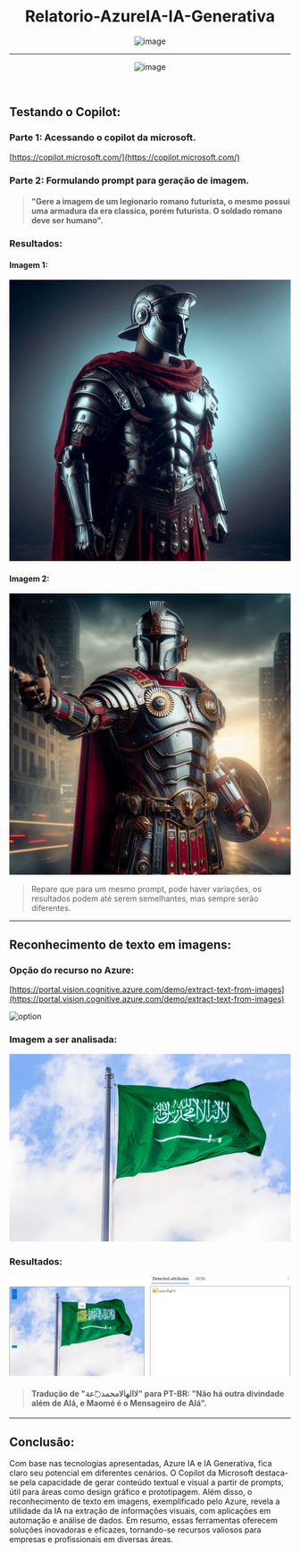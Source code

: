 <div align="center">
  
  <h1>Relatorio-AzureIA-IA-Generativa</h1>
  
</div>

<div align="center">

  ![image](https://github.com/DevGustavus/Tutorial-Azure-ML/assets/103593279/9e8b97cf-93ac-4daf-b9e3-f0fc656ec883)
  
<hr>
  
  ![image](https://github.com/DevGustavus/Relatorio-AzureIA-IA-Generativa/assets/103593279/3d31d659-cb84-419d-8bf1-e5d91d574cfe)
  
</div>

<br>

## Testando o Copilot:

### Parte 1: Acessando o copilot da microsoft.

[https://copilot.microsoft.com/](https://copilot.microsoft.com/)

### Parte 2: Formulando prompt para geração de imagem.

> #### "Gere a imagem de um legionario romano futurista, o mesmo possui uma armadura da era classica, porém futurista. O soldado romano deve ser humano".

### Resultados:

#### Imagem 1:
<img alt="result_copilot1" src="outputs/result_copilot1.jpg" width="600px">

#### Imagem 2:
<img alt="result_copilot2" src="outputs/result_copilot2.jpg" width="600px">

> Repare que para um mesmo prompt, pode haver variações, os resultados podem até serem semelhantes, mas sempre serão diferentes.

<hr>

## Reconhecimento de texto em imagens:

### Opção do recurso no Azure:

[https://portal.vision.cognitive.azure.com/demo/extract-text-from-images](https://portal.vision.cognitive.azure.com/demo/extract-text-from-images)

![option](https://github.com/DevGustavus/Relatorio-AzureIA-IA-Generativa/assets/103593279/87c151f5-d8e8-4233-bea1-52697d7795bf)

### Imagem a ser analisada:

<img alt="bandeira da arabia saudita" src="inputs/teste_txt_to_img.webp" width="600px">

### Resultados:

<img alt="resultado analise bandeira" src="outputs/result_txt_to_img.png">

> #### Tradução de "لاالهالامحمد◌َعة" para PT-BR: "Não há outra divindade além de Alá, e Maomé é o Mensageiro de Alá".

<hr>

## Conclusão:

Com base nas tecnologias apresentadas, Azure IA e IA Generativa, fica claro seu potencial em diferentes cenários. O Copilot da Microsoft destaca-se pela capacidade de gerar conteúdo textual e visual a partir de prompts, útil para áreas como design gráfico e prototipagem. Além disso, o reconhecimento de texto em imagens, exemplificado pelo Azure, revela a utilidade da IA na extração de informações visuais, com aplicações em automação e análise de dados. Em resumo, essas ferramentas oferecem soluções inovadoras e eficazes, tornando-se recursos valiosos para empresas e profissionais em diversas áreas.
